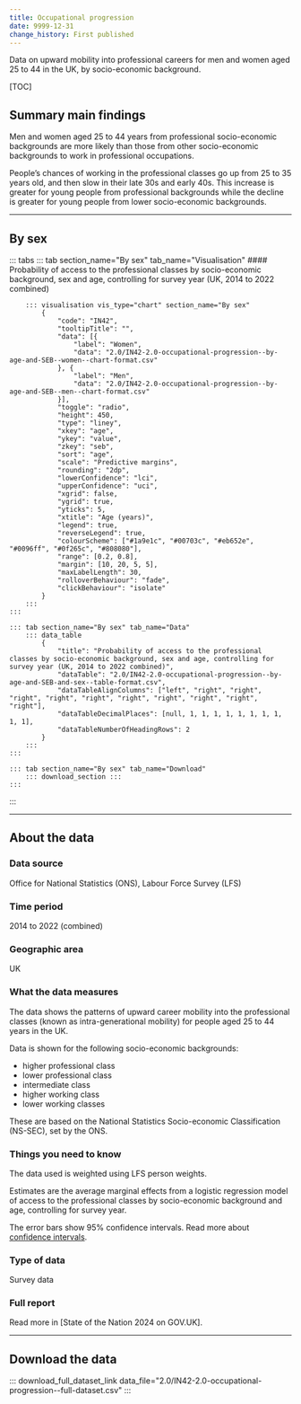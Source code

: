 ```yaml
---
title: Occupational progression
date: 9999-12-31
change_history: First published
---
```


Data on upward mobility into professional careers for men and women aged 25 to 44 in the UK, by socio-economic background.

[TOC]

## Summary main findings

Men and women aged 25 to 44 years from professional socio-economic backgrounds are more likely than those from other socio-economic backgrounds to work in professional occupations.

People’s chances of working in the professional classes go up from 25 to 35 years old, and then slow in their late 30s and early 40s. This increase is greater for young people from professional backgrounds while the decline is greater for young people from lower socio-economic backgrounds.

---

## By sex

::: tabs
    ::: tab section_name="By sex" tab_name="Visualisation"
        #### Probability of access to the professional classes by socio-economic background, sex and age, controlling for survey year (UK, 2014 to 2022 combined)

        ::: visualisation vis_type="chart" section_name="By sex"
            {
                "code": "IN42",
                "tooltipTitle": "",
                "data": [{
                    "label": "Women",
                    "data": "2.0/IN42-2.0-occupational-progression--by-age-and-SEB--women--chart-format.csv"
                }, {
                    "label": "Men",
                    "data": "2.0/IN42-2.0-occupational-progression--by-age-and-SEB--men--chart-format.csv"
                }],
                "toggle": "radio",
                "height": 450,
                "type": "liney",
                "xkey": "age",
                "ykey": "value",
                "zkey": "seb",
                "sort": "age",
                "scale": "Predictive margins",
                "rounding": "2dp",
                "lowerConfidence": "lci",
                "upperConfidence": "uci",
                "xgrid": false,
                "ygrid": true,
                "yticks": 5,
                "xtitle": "Age (years)",
                "legend": true,
                "reverseLegend": true,
                "colourScheme": ["#1a9e1c", "#00703c", "#eb652e", "#0096ff", "#0f265c", "#808080"],
                "range": [0.2, 0.8],
                "margin": [10, 20, 5, 5],
                "maxLabelLength": 30,
                "rolloverBehaviour": "fade",
                "clickBehaviour": "isolate"
            }
        :::
    :::

    ::: tab section_name="By sex" tab_name="Data"
        ::: data_table
            {
                "title": "Probability of access to the professional classes by socio-economic background, sex and age, controlling for survey year (UK, 2014 to 2022 combined)",
                "dataTable": "2.0/IN42-2.0-occupational-progression--by-age-and-SEB-and-sex--table-format.csv",
                "dataTableAlignColumns": ["left", "right", "right", "right", "right", "right", "right", "right", "right", "right", "right"],
                "dataTableDecimalPlaces": [null, 1, 1, 1, 1, 1, 1, 1, 1, 1, 1],
                "dataTableNumberOfHeadingRows": 2
            }
        :::
    :::

    ::: tab section_name="By sex" tab_name="Download"
        ::: download_section :::
    :::
:::

---

## About the data

### Data source
Office for National Statistics (ONS), Labour Force Survey (LFS)

### Time period
2014 to 2022 (combined)

### Geographic area
UK

### What the data measures
The data shows the patterns of upward career mobility into the professional classes (known as intra-generational mobility) for people aged 25 to 44 years in the UK.

Data is shown for the following socio-economic backgrounds:

* higher professional class
* lower professional class
* intermediate class
* higher working class
* lower working classes

These are based on the National Statistics Socio-economic Classification (NS-SEC), set by the ONS.

### Things you need to know
The data used is weighted using LFS person weights.

Estimates are the average marginal effects from a logistic regression model of access to the professional classes by socio-economic background and age, controlling for survey year.

The error bars show 95% confidence intervals. Read more about [confidence intervals](https://dev.social-mobility.data.gov.uk/about-our-analysis#confidence-intervals).

### Type of data
Survey data

### Full report
Read more in [State of the Nation 2024 on GOV.UK].

---

## Download the data

::: download_full_dataset_link data_file="2.0/IN42-2.0-occupational-progression--full-dataset.csv" :::
